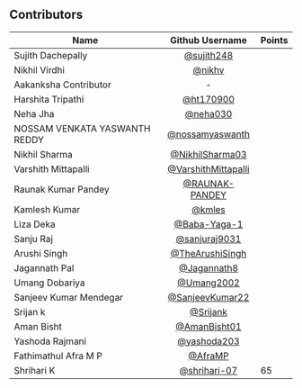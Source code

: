 ## Contributors

| Name                          |                         Github Username                          |     Points     |
| ----------------------------- | :--------------------------------------------------------------: | -------------- |
| Sujith Dachepally             |          [@sujith248](https://www.github.com/sujith248)          |                |
| Nikhil Virdhi                 |              [@nikhv](https://www.github.com/nikhv)              |                |
| Aakanksha Contributor         |                                -                                 |                |
| Harshita Tripathi             |           [@ht170900](https://www.github.com/ht170900)           |                |
| Neha Jha                      |            [@neha030](https://www.github.com/neha030)            |                |
| NOSSAM VENKATA YASWANTH REDDY |     [@nossamyaswanth](https://www.github.com/nossamyaswanth)     |                |
| Nikhil Sharma                 |     [@NikhilSharma03](https://www.github.com/NikhilSharma03)     |                |
| Varshith Mittapalli           | [@VarshithMittapalli](https://www.github.com/VarshithMittapalli) |                |
| Raunak Kumar Pandey           |      [@RAUNAK-PANDEY](https://www.github.com/RAUNAK-PANDEY)      |                |
| Kamlesh Kumar                 |              [@kmles](https://www.github.com/kmles)              |                |
| Liza Deka                     |        [@Baba-Yaga-1](https://www.github.com/Baba-Yaga-1)        |                |
| Sanju Raj                     |             [@sanjuraj9031](https://www.github.com/)             |                |
| Arushi Singh                  |     [@TheArushiSingh](https://www.github.com/TheArushiSingh)     |                |
| Jagannath Pal                 |         [@Jagannath8](https://www.github.com/Jagannath8)         |                |
| Umang Dobariya                |            [@Umang2002](https://github.com/Umang2002)            |                |
| Sanjeev Kumar Mendegar        |       [@SanjeevKumar22](https://github.com/SanjeevKumar22)       |                |
| Srijan k                      |              [@Srijank](https://github.com/Srijank)              |                |
| Aman Bisht                    |          [@AmanBisht01](https://github.com/AmanBisht01)          |                |
| Yashoda Rajmani               |          [@yashoda203](https://github.com/yashoda203)            |                |
| Fathimathul Afra M P          |          [@AfraMP](https://www.github.com/AfraMP)                |                |
| Shrihari K                    | [@shrihari-07](https://www.github.com/shrihari-07)               |       65       |
